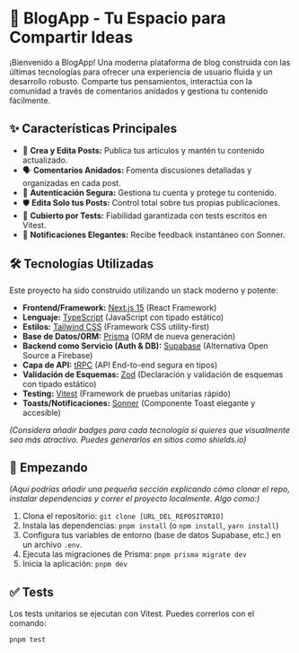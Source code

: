# 🚀 BlogApp - Tu Espacio para Compartir Ideas

¡Bienvenido a BlogApp! Una moderna plataforma de blog construida con las últimas tecnologías para ofrecer una experiencia de usuario fluida y un desarrollo robusto. Comparte tus pensamientos, interactúa con la comunidad a través de comentarios anidados y gestiona tu contenido fácilmente.

## ✨ Características Principales

* 📝 **Crea y Edita Posts:** Publica tus artículos y mantén tu contenido actualizado.
* 🗣️ **Comentarios Anidados:** Fomenta discusiones detalladas y organizadas en cada post.
* 🔐 **Autenticación Segura:** Gestiona tu cuenta y protege tu contenido.
* 🛡️ **Edita Solo tus Posts:** Control total sobre tus propias publicaciones.
* 🔬 **Cubierto por Tests:** Fiabilidad garantizada con tests escritos en Vitest.
* 🔔 **Notificaciones Elegantes:** Recibe feedback instantáneo con Sonner.

## 🛠️ Tecnologías Utilizadas

Este proyecto ha sido construido utilizando un stack moderno y potente:

* **Frontend/Framework:** [Next.js 15](https://nextjs.org/) (React Framework)
* **Lenguaje:** [TypeScript](https://www.typescriptlang.org/) (JavaScript con tipado estático)
* **Estilos:** [Tailwind CSS](https://tailwindcss.com/) (Framework CSS utility-first)
* **Base de Datos/ORM:** [Prisma](https://www.prisma.io/) (ORM de nueva generación)
* **Backend como Servicio (Auth & DB):** [Supabase](https://supabase.io/) (Alternativa Open Source a Firebase)
* **Capa de API:** [tRPC](https://trpc.io/) (API End-to-end segura en tipos)
* **Validación de Esquemas:** [Zod](https://zod.dev/) (Declaración y validación de esquemas con tipado estático)
* **Testing:** [Vitest](https://vitest.dev/) (Framework de pruebas unitarias rápido)
* **Toasts/Notificaciones:** [Sonner](https://sonner.emrebunar.com/) (Componente Toast elegante y accesible)

*(Considera añadir badges para cada tecnología si quieres que visualmente sea más atractivo. Puedes generarlos en sitios como shields.io)*

## 🚀 Empezando

*(Aquí podrías añadir una pequeña sección explicando cómo clonar el repo, instalar dependencias y correr el proyecto localmente. Algo como:)*

1.  Clona el repositorio: `git clone [URL_DEL_REPOSITORIO]`
2.  Instala las dependencias: `pnpm install` (o `npm install`, `yarn install`)
3.  Configura tus variables de entorno (base de datos Supabase, etc.) en un archivo `.env`.
4.  Ejecuta las migraciones de Prisma: `pnpm prisma migrate dev`
5.  Inicia la aplicación: `pnpm dev`

## ✅ Tests

Los tests unitarios se ejecutan con Vitest. Puedes correrlos con el comando:

```bash
pnpm test
